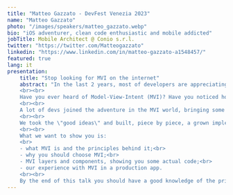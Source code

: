 ```yaml
---
title: "Matteo Gazzato - DevFest Venezia 2023"
name: "Matteo Gazzato"
photo: "/images/speakers/matteo_gazzato.webp"
bio: "iOS adventurer, clean code enthusiastic and mobile addicted"
jobTitle: Mobile Architect @ Conio s.r.l.
twitter: "https://twitter.com/Matteogazzato"
linkedin: "https://www.linkedin.com/in/matteo-gazzato-a1548457/"
featured: true
lang: it
presentation:
    title: "Stop looking for MVI on the internet"
    abstract: "In the last 2 years, most of developers are appreciating Jetpack Compose and all its benefits. But as declarative framework, MVVM approach is not totally fitting.
    <br><br>
    Have you ever heard of Model-View-Intent (MVI)? Have you noticed how many implementations of this pattern are there on the internet? If you haven't or if you are confused about the topic, this is the right speech for you.
    <br><br>
    A lot of devs joined the adventure in the MVI world, bringing some good ideas, but always missed some crucial theoretical principles.
    <br><br>
    We took the \"good ideas\" and built, piece by piece, a grown implementation ready for production.
    <br><br>
    What we want to show you is:
    <br>
    - what MVI is and the principles behind it;<br>
    - why you should choose MVI;<br>
    - MVI layers and components, showing you some actual code;<br>
    - our experience with MVI in a production app.
    <br><br>
    By the end of this talk you should have a good knowledge of the principles of MVI and how to implement it in your apps."
---
```

